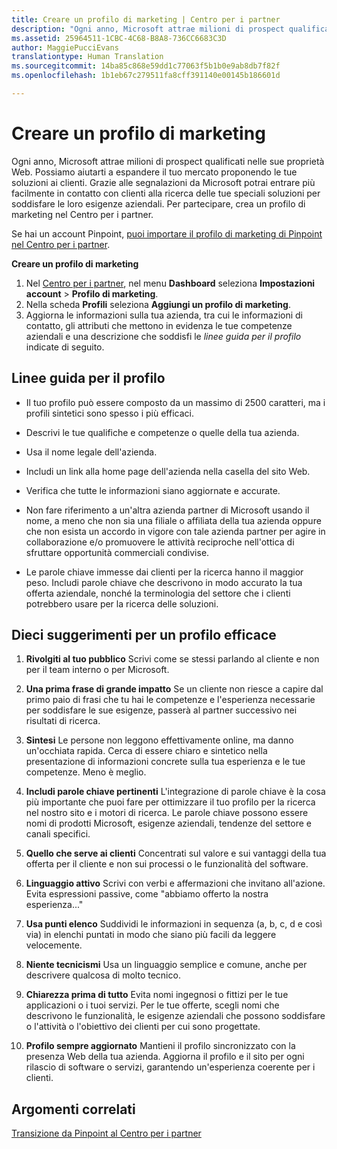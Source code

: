 ```yaml
---
title: Creare un profilo di marketing | Centro per i partner
description: "Ogni anno, Microsoft attrae milioni di prospect qualificati nelle sue proprietà Web."
ms.assetid: 25964511-1CBC-4C68-B8A8-736CC6683C3D
author: MaggiePucciEvans
translationtype: Human Translation
ms.sourcegitcommit: 14ba85c868e59dd1c77063f5b1b0e9ab8db7f82f
ms.openlocfilehash: 1b1eb67c279511fa8cff391140e00145b186601d

---
```


# Creare un profilo di marketing


Ogni anno, Microsoft attrae milioni di prospect qualificati nelle sue proprietà Web. Possiamo aiutarti a espandere il tuo mercato proponendo le tue soluzioni ai clienti. Grazie alle segnalazioni da Microsoft potrai entrare più facilmente in contatto con clienti alla ricerca delle tue speciali soluzioni per soddisfare le loro esigenze aziendali. Per partecipare, crea un profilo di marketing nel Centro per i partner.

Se hai un account Pinpoint, [puoi importare il profilo di marketing di Pinpoint nel Centro per i partner](importing-pinpoint-profiles-into-partner-center.md).

**Creare un profilo di marketing**

1.  Nel [Centro per i partner](http://go.microsoft.com/fwlink/p/?LinkId=808956), nel menu **Dashboard** seleziona **Impostazioni account** &gt; **Profilo di marketing**.
2.  Nella scheda **Profili** seleziona **Aggiungi un profilo di marketing**.
3.  Aggiorna le informazioni sulla tua azienda, tra cui le informazioni di contatto, gli attributi che mettono in evidenza le tue competenze aziendali e una descrizione che soddisfi le *linee guida per il profilo* indicate di seguito.

## Linee guida per il profilo


-   Il tuo profilo può essere composto da un massimo di 2500 caratteri, ma i profili sintetici sono spesso i più efficaci.

-   Descrivi le tue qualifiche e competenze o quelle della tua azienda.

-   Usa il nome legale dell'azienda.

-   Includi un link alla home page dell'azienda nella casella del sito Web.

-   Verifica che tutte le informazioni siano aggiornate e accurate.

-   Non fare riferimento a un'altra azienda partner di Microsoft usando il nome, a meno che non sia una filiale o affiliata della tua azienda oppure che non esista un accordo in vigore con tale azienda partner per agire in collaborazione e/o promuovere le attività reciproche nell'ottica di sfruttare opportunità commerciali condivise.

-   Le parole chiave immesse dai clienti per la ricerca hanno il maggior peso. Includi parole chiave che descrivono in modo accurato la tua offerta aziendale, nonché la terminologia del settore che i clienti potrebbero usare per la ricerca delle soluzioni.

## Dieci suggerimenti per un profilo efficace


1.  **Rivolgiti al tuo pubblico** Scrivi come se stessi parlando al cliente e non per il team interno o per Microsoft.

2.  **Una prima frase di grande impatto** Se un cliente non riesce a capire dal primo paio di frasi che tu hai le competenze e l'esperienza necessarie per soddisfare le sue esigenze, passerà al partner successivo nei risultati di ricerca.

3.  **Sintesi** Le persone non leggono effettivamente online, ma danno un'occhiata rapida. Cerca di essere chiaro e sintetico nella presentazione di informazioni concrete sulla tua esperienza e le tue competenze. Meno è meglio.

4.  **Includi parole chiave pertinenti** L'integrazione di parole chiave è la cosa più importante che puoi fare per ottimizzare il tuo profilo per la ricerca nel nostro sito e i motori di ricerca. Le parole chiave possono essere nomi di prodotti Microsoft, esigenze aziendali, tendenze del settore e canali specifici.

5.  **Quello che serve ai clienti** Concentrati sul valore e sui vantaggi della tua offerta per il cliente e non sui processi o le funzionalità del software.

6.  **Linguaggio attivo** Scrivi con verbi e affermazioni che invitano all'azione. Evita espressioni passive, come "abbiamo offerto la nostra esperienza..."

7.  **Usa punti elenco** Suddividi le informazioni in sequenza (a, b, c, d e così via) in elenchi puntati in modo che siano più facili da leggere velocemente.

8.  **Niente tecnicismi** Usa un linguaggio semplice e comune, anche per descrivere qualcosa di molto tecnico.

9.  **Chiarezza prima di tutto** Evita nomi ingegnosi o fittizi per le tue applicazioni o i tuoi servizi. Per le tue offerte, scegli nomi che descrivono le funzionalità, le esigenze aziendali che possono soddisfare o l'attività o l'obiettivo dei clienti per cui sono progettate.

10. **Profilo sempre aggiornato** Mantieni il profilo sincronizzato con la presenza Web della tua azienda. Aggiorna il profilo e il sito per ogni rilascio di software o servizi, garantendo un'esperienza coerente per i clienti.

## Argomenti correlati


[Transizione da Pinpoint al Centro per i partner](importing-pinpoint-profiles-into-partner-center.md)

 

 






<!--HONumber=Nov16_HO4-->



